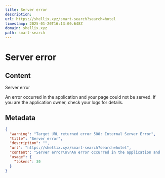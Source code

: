 ```yaml
---
title: Server error
description: 
url: https://shellix.xyz/smart-search?search=hotel
timestamp: 2025-01-20T16:13:00.648Z
domain: shellix.xyz
path: smart-search
---
```


# Server error



## Content

Server error

An error occurred in the application and your page could not be served. If you are the application owner, check your logs for details.

## Metadata

```json
{
  "warning": "Target URL returned error 500: Internal Server Error",
  "title": "Server error",
  "description": "",
  "url": "https://shellix.xyz/smart-search?search=hotel",
  "content": "Server error\n\nAn error occurred in the application and your page could not be served. If you are the application owner, check your logs for details.",
  "usage": {
    "tokens": 30
  }
}
```
